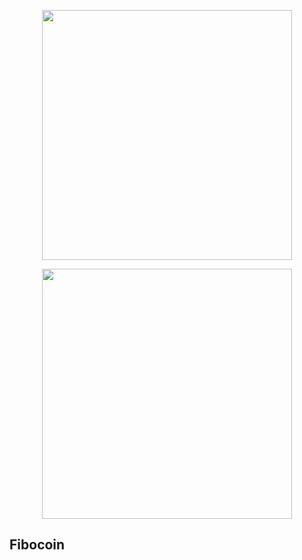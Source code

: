 <p align="center"><img src="https://res.cloudinary.com/dtfbvvkyp/image/upload/v1566331377/laravel-logolockup-cmyk-red.svg" width="400"></p>
<p align="center"><img src="https://dwglogo.com/wp-content/uploads/2017/09/Vue-logo-001.svg" width="400"></p>

## Fibocoin